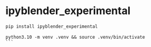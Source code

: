 # ipyblender_experimental

```sh
pip install ipyblender_experimental
```

````
python3.10 -m venv .venv && source .venv/bin/activate
```
